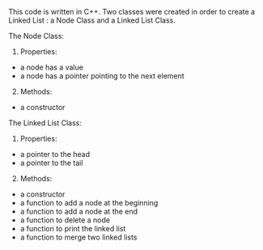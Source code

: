 This code is written in C++.
Two classes were created in order to create a Linked List : a Node Class and a Linked List Class.

The Node Class:
1) Properties:
- a node has a value
- a node has a pointer pointing to the next element
2) Methods:
- a constructor

The Linked List Class:
1) Properties:
- a pointer to the head
- a pointer to the tail
2) Methods:
- a constructor
- a function to add a node at the beginning
- a function to add a node at the end
- a function to delete a node
- a function to print the linked list
- a function to merge two linked lists

